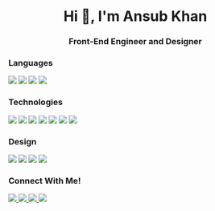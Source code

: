 
<h1 align="center">Hi 👋, I'm Ansub Khan</h1>
<h3 align="center"> Front-End Engineer and Designer</h3>


### Languages
<div style="display:flex, flex-direction:row">
<img src="https://img.shields.io/badge/JavaScript-323330?style=for-the-badge&logo=javascript&logoColor=F7DF1E" />
<img src="https://img.shields.io/badge/CSS3-1572B6?style=for-the-badge&logo=css3&logoColor=white" />
<img src="https://img.shields.io/badge/HTML5-E34F26?style=for-the-badge&logo=html5&logoColor=white" />
<img src="https://img.shields.io/badge/Python-FFD43B?style=for-the-badge&logo=python&logoColor=darkgreen" />

</div>

### Technologies
<div style="display:flex, flex-direction:row">
<img src="https://img.shields.io/badge/React-20232A?style=for-the-badge&logo=react&logoColor=61DAFB" />
<img src="https://img.shields.io/badge/Bootstrap-563D7C?style=for-the-badge&logo=bootstrap&logoColor=white" />
<img src="https://img.shields.io/badge/npm-CB3837?style=for-the-badge&logo=npm&logoColor=white" />
<img src="https://img.shields.io/badge/Node.js-339933?style=for-the-badge&logo=nodedotjs&logoColor=white" />
<img src="https://img.shields.io/badge/Pandas-2C2D72?style=for-the-badge&logo=pandas&logoColor=white" />
<img src="https://img.shields.io/badge/MongoDB-4EA94B?style=for-the-badge&logo=mongodb&logoColor=white" />
 <img src="https://img.shields.io/badge/SQLite-07405E?style=for-the-badge&logo=sqlite&logoColor=white" />
 
### Design
<div style="display:flex, flex-direction:row">
<img src="https://img.shields.io/badge/Adobe%20Photoshop-31A8FF?style=for-the-badge&logo=Adobe%20Photoshop&logoColor=black" />
<img src="https://img.shields.io/badge/Figma-F24E1E?style=for-the-badge&logo=figma&logoColor=white" />
<img src="https://img.shields.io/badge/Adobe%20Lightroom-31A8FF?style=for-the-badge&logo=Adobe%20Lightroom&logoColor=white" />
<img src="https://img.shields.io/badge/Canva-%2300C4CC.svg?&style=for-the-badge&logo=Canva&logoColor=white" />
</div>

 ### Connect With Me!
<div style="display:flex, flex-direction:row">
<a href="https://twitter.com/justansub"  target="_blank"> <img src="https://img.shields.io/badge/Twitter-1DA1F2?style=for-the-badge&logo=twitter&logoColor=white"> </a>  
<a href="https://ansubkhan.com"  target="_blank"> <img src="https://img.shields.io/badge/website-000000?style=for-the-badge&logo=About.me&logoColor=white"> </a> <a href="https://www.linkedin.com/in/ansub"  target="_blank"> <img src="https://img.shields.io/badge/LinkedIn-0077B5?style=for-the-badge&logo=linkedin&logoColor=white"> </a>  
 <a href="https://dev.to/ansub"   target="_blank"> <img src="https://img.shields.io/badge/dev.to-0A0A0A?style=for-the-badge&logo=devdotto&logoColor=white"> </a> 
<div>




